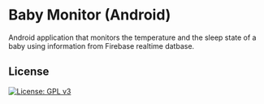 # Baby Monitor (Android)
Android application that monitors the temperature and the sleep state of a baby using information from Firebase realtime datbase.

## License
[![License: GPL v3](https://img.shields.io/badge/License-GPLv3-blue.svg)](https://www.gnu.org/licenses/gpl-3.0)
